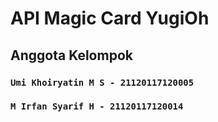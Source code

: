 # API Magic Card YugiOh

## Anggota Kelompok

### `Umi Khoiryatin M S - 21120117120005`

### `M Irfan Syarif H - 21120117120014`

